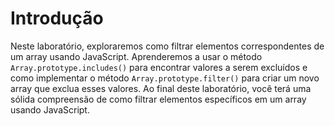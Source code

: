 # Introdução

Neste laboratório, exploraremos como filtrar elementos correspondentes de um array usando JavaScript. Aprenderemos a usar o método `Array.prototype.includes()` para encontrar valores a serem excluídos e como implementar o método `Array.prototype.filter()` para criar um novo array que exclua esses valores. Ao final deste laboratório, você terá uma sólida compreensão de como filtrar elementos específicos em um array usando JavaScript.
